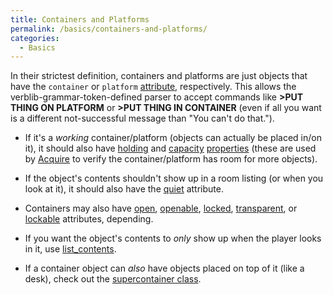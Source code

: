 ```yaml
---
title: Containers and Platforms
permalink: /basics/containers-and-platforms/
categories: 
  - Basics
---
```


In their strictest definition, containers and platforms are just objects
that have the `container` or `platform`
[attribute](attributes/), respectively. This allows the
verblib-grammar-token-defined parser to accept commands like **&gt;PUT
THING ON PLATFORM** or **&gt;PUT THING IN CONTAINER** (even if all you
want is a different not-successful message than "You can't do that.").

-   If it's a *working* container/platform (objects can actually be
    placed in/on it), it should also have [holding](properties/holding/)
    and [capacity](properties/capacity/)
    [properties](properties/) (these are used by
    [Acquire](guts/acquire) to verify the container/platform has
    room for more objects).

-   If the object's contents shouldn't show up in a room listing (or
    when you look at it), it should also have the
    [quiet](attributes/quiet/) attribute.
-   Containers may also have [open](attributes/open/),
    [openable](attribute/openable/), [locked](attributes/locked/),
    [transparent](attributes/transparent/), or
    [lockable](attributes/lockable/) attributes, depending.
-   If you want the object's contents to *only* show up when the player
    looks in it, use [list_contents](properties/list_contents/).
-   If a container object can *also* have objects placed on top of it
    (like a desk), check out the [supercontainer class](contributions/contain.h/).
